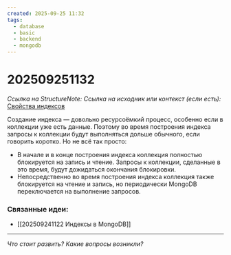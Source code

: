 ```yaml
---
created: 2025-09-25 11:32
tags:
  - database
  - basic
  - backend
  - mongodb
---
```

# 202509251132
*Ссылка на StructureNote:* 
*Ссылка на исходник или контекст (если есть):* [Свойства индексов](https://practicum.yandex.ru/learn/backend-nodejs/courses/16b47298-e20d-4fde-9619-1ab305039a00/sprints/564238/topics/3850c616-bd4c-4c66-987e-9b4e0b0f135c/lessons/be6cf5fb-4cd0-41db-bc30-196d7213b988/)

Создание индекса — довольно ресурсоёмкий процесс, особенно если в коллекции уже есть данные. Поэтому во время построения индекса запросы к коллекции будут выполняться дольше обычного, если говорить коротко. Но не всё так просто:

- В начале и в конце построения индекса коллекция полностью блокируется на запись и чтение. Запросы к коллекции, сделанные в это время, будут дожидаться окончания блокировки.
- Непосредственно во время построения индекса коллекция также блокируется на чтение и запись, но периодически MongoDB переключается на выполнение запросов.
### Связанные идеи:
*   [[202509241122 Индексы в MongoDB]]
---

*Что стоит развить? Какие вопросы возникли?*